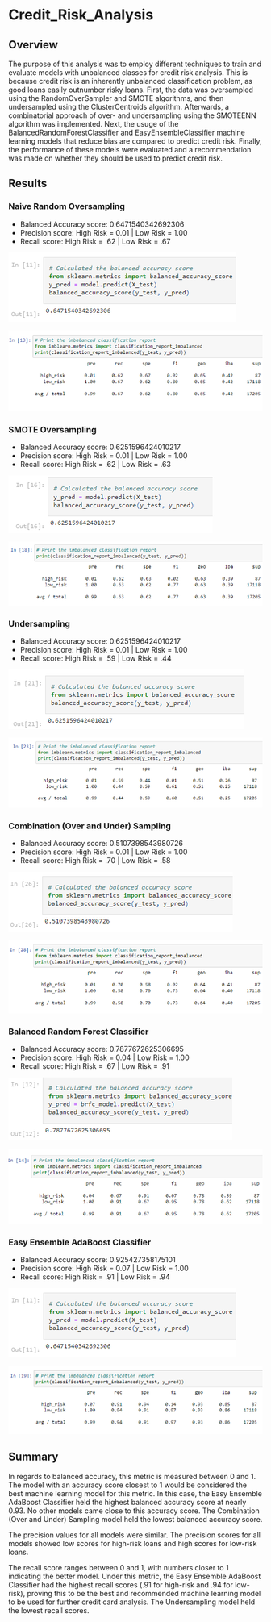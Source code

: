 # Credit_Risk_Analysis

## Overview
The purpose of this analysis was to employ different techniques to train and evaluate models with unbalanced classes for credit risk analysis. This is because credit risk is an inherently unbalanced classification problem, as good loans easily outnumber risky loans. First, the data was oversampled using the RandomOverSampler and SMOTE algorithms, and then undersampled using the ClusterCentroids algorithm. Afterwards, a combinatorial approach of over- and undersampling using the SMOTEENN algorithm was implemented. Next, the usuge of the BalancedRandomForestClassifier and EasyEnsembleClassifier machine learning models that reduce bias are compared to predict credit risk. Finally, the performance of these models were evaluated and a recommendation was made on whether they should be used to predict credit risk.

## Results
### Naive Random Oversampling
- Balanced Accuracy score: 0.6471540342692306
- Precision score: High Risk = 0.01 | Low Risk = 1.00
- Recall score: High Risk = .62 | Low Risk = .67

![balaccnaive](Resources/balaccnaive.png)

![naive](Resources/naive.png)

### SMOTE Oversampling
- Balanced Accuracy score: 0.6251596424010217
- Precision score: High Risk = 0.01 | Low Risk = 1.00
- Recall score: High Risk = .62 | Low Risk = .63

![balaccsmote](Resources/balaccsmote.png)

![smote](Resources/smote.png)

### Undersampling
- Balanced Accuracy score: 0.6251596424010217
- Precision score: High Risk = 0.01 | Low Risk = 1.00
- Recall score: High Risk = .59 | Low Risk = .44

![balaccunder](Resources/balaccunder.png)

![undersampling](Resources/undersampling.png)

### Combination (Over and Under) Sampling
- Balanced Accuracy score: 0.5107398543980726
- Precision score: High Risk = 0.01 | Low Risk = 1.00
- Recall score: High Risk = .70 | Low Risk = .58

![balacccombo](Resources/balacccombo.png)

![combination](Resources/combination.png)

### Balanced Random Forest Classifier
- Balanced Accuracy score: 0.7877672625306695
- Precision score: High Risk = 0.04 | Low Risk = 1.00
- Recall score: High Risk = .67 | Low Risk = .91

![balaccrf](Resources/balaccrf.png)

![balanced](Resources/balanced.png)

### Easy Ensemble AdaBoost Classifier
- Balanced Accuracy score: 0.925427358175101
- Precision score: High Risk = 0.07 | Low Risk = 1.00
- Recall score: High Risk = .91 | Low Risk = .94

![balaccnaive](Resources/balaccnaive.png)

![easy](Resources/easy.png)

## Summary
In regards to balanced accuracy, this metric is measured between 0 and 1. The model with an accuracy score closest to 1 would be considered the best machine learning model for this metric. In this case, the Easy Ensemble AdaBoost Classifier held the highest balanced accuracy score at nearly 0.93. No other models came close to this accuracy score. The Combination (Over and Under) Sampling model held the lowest balanced accuracy score.

The precision values for all models were similar. The precision scores for all models showed low scores for high-risk loans and high scores for low-risk loans. 

The recall score ranges between 0 and 1, with numbers closer to 1 indicating the better model. Under this metric, the Easy Ensemble AdaBoost Classifier had the highest recall scores (.91 for high-risk and .94 for low-risk), proving this to be the best and recommended machine learning model to be used for further credit card analysis. The Undersampling model held the lowest recall scores.
